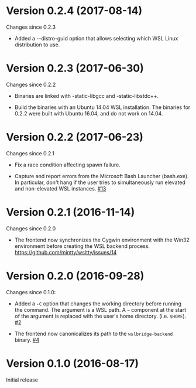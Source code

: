 # Version 0.2.4 (2017-08-14)

Changes since 0.2.3

 * Added a --distro-guid option that allows selecting which WSL Linux
   distribution to use.

# Version 0.2.3 (2017-06-30)

Changes since 0.2.2

 * Binaries are linked with -static-libgcc and -static-libstdc++.

 * Build the binaries with an Ubuntu 14.04 WSL installation.  The binaries
   for 0.2.2 were built with Ubuntu 16.04, and do not work on 14.04.

# Version 0.2.2 (2017-06-23)

Changes since 0.2.1

 * Fix a race condition affecting spawn failure.

 * Capture and report errors from the Microsoft Bash Launcher (bash.exe).
   In particular, don't hang if the user tries to simultaneously run elevated
   and non-elevated WSL instances.
   [#13](https://github.com/rprichard/wslbridge/issues/13)

# Version 0.2.1 (2016-11-14)

Changes since 0.2.0

 * The frontend now synchronizes the Cygwin environment with the Win32
   environment before creating the WSL backend process.
   https://github.com/mintty/wsltty/issues/14

# Version 0.2.0 (2016-09-28)

Changes since 0.1.0:

 * Added a `-C` option that changes the working directory before running the
   command.  The argument is a WSL path.  A `~` component at the start of the
   argument is replaced with the user's home directory.  (i.e. `$HOME`).
   [#2](https://github.com/rprichard/wslbridge/issues/2)

 * The frontend now canonicalizes its path to the `wslbridge-backend` binary.
   [#4](https://github.com/rprichard/wslbridge/issues/4)

# Version 0.1.0 (2016-08-17)

Initial release
